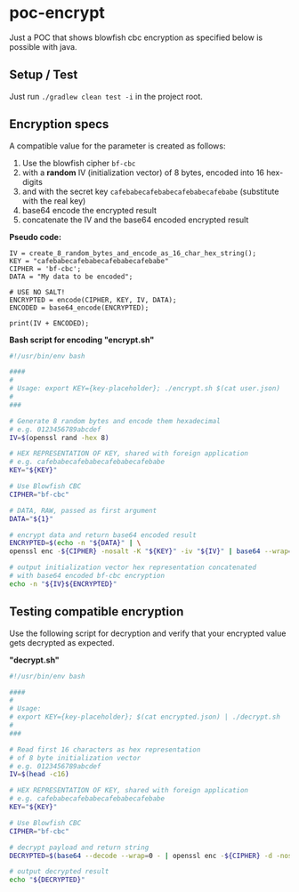 # poc-encrypt

Just a POC that shows blowfish cbc encryption as specified below is possible with java.

## Setup / Test

Just run `./gradlew clean test -i` in the project root.

## Encryption specs

A compatible value for the parameter is created as follows:

1. Use the blowfish cipher `bf-cbc`
2. with a **random** IV (initialization vector) of 8 bytes, encoded into 16 hex-digits
3. and with the secret key `cafebabecafebabecafebabecafebabe` (substitute with the real key)
4. base64 encode the encrypted result
5. concatenate the IV and the base64 encoded encrypted result

**Pseudo code:**

```
IV = create_8_random_bytes_and_encode_as_16_char_hex_string();
KEY = "cafebabecafebabecafebabecafebabe"
CIPHER = 'bf-cbc';
DATA = "My data to be encoded";

# USE NO SALT!
ENCRYPTED = encode(CIPHER, KEY, IV, DATA);
ENCODED = base64_encode(ENCRYPTED);

print(IV + ENCODED);
```

**Bash script for encoding "encrypt.sh"**

```bash
#!/usr/bin/env bash

####
#
# Usage: export KEY={key-placeholder}; ./encrypt.sh $(cat user.json)
#
###

# Generate 8 random bytes and encode them hexadecimal
# e.g. 0123456789abcdef
IV=$(openssl rand -hex 8)

# HEX REPRESENTATION OF KEY, shared with foreign application
# e.g. cafebabecafebabecafebabecafebabe
KEY="${KEY}"

# Use Blowfish CBC
CIPHER="bf-cbc"

# DATA, RAW, passed as first argument
DATA="${1}"

# encrypt data and return base64 encoded result
ENCRYPTED=$(echo -n "${DATA}" | \
openssl enc -${CIPHER} -nosalt -K "${KEY}" -iv "${IV}" | base64 --wrap=0)

# output initialization vector hex representation concatenated
# with base64 encoded bf-cbc encryption
echo -n "${IV}${ENCRYPTED}"
```

## Testing compatible encryption

Use the following script for decryption and verify that your encrypted value gets decrypted as expected.

**"decrypt.sh"**

```bash
#!/usr/bin/env bash

####
#
# Usage:
# export KEY={key-placeholder}; $(cat encrypted.json) | ./decrypt.sh
#
###

# Read first 16 characters as hex representation
# of 8 byte initialization vector
# e.g. 0123456789abcdef
IV=$(head -c16)

# HEX REPRESENTATION OF KEY, shared with foreign application
# e.g. cafebabecafebabecafebabecafebabe
KEY="${KEY}"

# Use Blowfish CBC
CIPHER="bf-cbc"

# decrypt payload and return string
DECRYPTED=$(base64 --decode --wrap=0 - | openssl enc -${CIPHER} -d -nosalt -K "${KEY}" -iv "${IV}")

# output decrypted result
echo "${DECRYPTED}"
```
